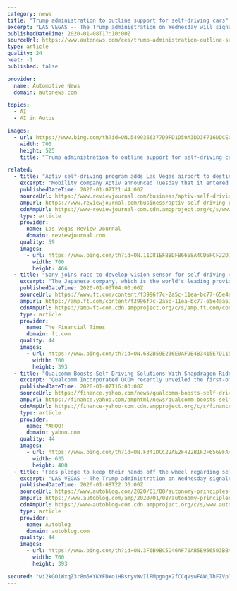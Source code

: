 ```yaml
---
category: news
title: "Trump administration to outline support for self-driving cars"
excerpt: "LAS VEGAS -- The Trump administration on Wednesday will signal strong support for self-driving vehicles as it releases new guidance from federal agencies at CES. Transportation Secretary Elaine Chao is unveiling the administration's latest principles for autonomous vehicles, dubbed 4.0, which she says unifies efforts across 38 U.S. departments ..."
publishedDateTime: 2020-01-08T17:10:00Z
sourceUrl: https://www.autonews.com/ces/trump-administration-outline-support-self-driving-cars
type: article
quality: 24
heat: -1
published: false

provider:
  name: Automotive News
  domain: autonews.com

topics:
  - AI
  - AI in Autos

images:
  - url: https://www.bing.com/th?id=ON.5499366377D9FD1D50A3DD3F716DDCEC
    width: 700
    height: 525
    title: "Trump administration to outline support for self-driving cars"

related:
  - title: "Aptiv self-driving program adds Las Vegas airport to destinations"
    excerpt: "Mobility company Aptiv announced Tuesday that it entered into a pilot program with McCarran International Airport, adding to a list of over 3,400 destinations around Las Vegas its self-driving vehicles serve through a partnership with Lyft. The rides to and from the airport are not yet available to the public on the Lyft program, as Aptiv ..."
    publishedDateTime: 2020-01-07T21:44:00Z
    sourceUrl: https://www.reviewjournal.com/business/aptiv-self-driving-program-adds-las-vegas-airport-to-destinations-1930290/
    ampUrl: https://www.reviewjournal.com/business/aptiv-self-driving-program-adds-las-vegas-airport-to-destinations-1930290/amp/
    cdnAmpUrl: https://www-reviewjournal-com.cdn.ampproject.org/c/s/www.reviewjournal.com/business/aptiv-self-driving-program-adds-las-vegas-airport-to-destinations-1930290/amp/
    type: article
    provider:
      name: Las Vegas Review-Journal
      domain: reviewjournal.com
    quality: 59
    images:
      - url: https://www.bing.com/th?id=ON.11D81EFBBDFB6658A4CD5FCF22D79283
        width: 700
        height: 466
  - title: "Sony joins race to develop vision sensor for self-driving vehicles"
    excerpt: "The Japanese company, which is the world's leading provider of camera sensors, is joining the global race to develop the “lidar” vision-sensing technology that is a crucial component of self-driving cars’ safety and functionality. “Smartphones probably made the biggest impact in the 21st century in terms of changing people’s lives."
    publishedDateTime: 2020-01-03T04:00:00Z
    sourceUrl: https://www.ft.com/content/f3996f7c-2a5c-11ea-bc77-65e4aa615551
    ampUrl: https://amp.ft.com/content/f3996f7c-2a5c-11ea-bc77-65e4aa615551
    cdnAmpUrl: https://amp-ft-com.cdn.ampproject.org/c/s/amp.ft.com/content/f3996f7c-2a5c-11ea-bc77-65e4aa615551
    type: article
    provider:
      name: The Financial Times
      domain: ft.com
    quality: 44
    images:
      - url: https://www.bing.com/th?id=ON.682B59E236E0AF9B4B3415E7D115533A
        width: 700
        height: 393
  - title: "Qualcomm Boosts Self-Driving Solutions With Snapdragon Ride"
    excerpt: "Qualcomm Incorporated QCOM recently unveiled the first-of-its-kind automotive platform — Snapdragon Ride — which enables automakers to transform their vehicles into self-driving cars using AI. The chip maker giant’s latest foray into the automotive command and control systems is likely to give tough competition to major players like ..."
    publishedDateTime: 2020-01-07T16:03:00Z
    sourceUrl: https://finance.yahoo.com/news/qualcomm-boosts-self-driving-solutions-133401637.html
    ampUrl: https://finance.yahoo.com/amphtml/news/qualcomm-boosts-self-driving-solutions-133401637.html
    cdnAmpUrl: https://finance-yahoo-com.cdn.ampproject.org/c/s/finance.yahoo.com/amphtml/news/qualcomm-boosts-self-driving-solutions-133401637.html
    type: article
    provider:
      name: YAHOO!
      domain: yahoo.com
    quality: 44
    images:
      - url: https://www.bing.com/th?id=ON.F341DCC22AE2F422B1F2F6569FA465E5
        width: 635
        height: 400
  - title: "Feds pledge to keep their hands off the wheel regarding self-driving"
    excerpt: "LAS VEGAS — The Trump administration on Wednesday signaled strong support for self-driving vehicles as it released new guidance from federal agencies at the annual CES tech conference. U.S. Transportation Secretary Elaine Chao unveiled the administration's latest principles for autonomous vehicles — dubbed AV 4.0 — which she says unifies ..."
    publishedDateTime: 2020-01-08T22:30:00Z
    sourceUrl: https://www.autoblog.com/2020/01/08/autonomy-principles-ces-trump-elaine-chao/
    ampUrl: https://www.autoblog.com/amp/2020/01/08/autonomy-principles-ces-trump-elaine-chao/
    cdnAmpUrl: https://www-autoblog-com.cdn.ampproject.org/c/s/www.autoblog.com/amp/2020/01/08/autonomy-principles-ces-trump-elaine-chao/
    type: article
    provider:
      name: Autoblog
      domain: autoblog.com
    quality: 44
    images:
      - url: https://www.bing.com/th?id=ON.3F6B9BC5D46AF70AB5E956503BB4FE20
        width: 700
        height: 393

secured: "vi2kGOiWxqZ3r8m6+YKYFDxo1HBsryvWvIlPMpgng+2fCCqVswFAWLThFZVp31kx7Dy69tpvHzQyxhNgJKNlKRuZBo+s4gwixsZZA/KZmp2cc/iGWcduFTAEIkmNmsIZQtg6+pGnowAMqMHvCfqgca8FssAdVpQO9UHdnxkYb5sn3UVrLSfJylrutpyo2Gy3HI14yGZgr3NngShMKgj6qrZzrvL36N8NFVjty29HXpgvZq6X3VuFIoEHPQl2lbvpJqRrydkG8aEmU6yJDVV21Q==;ZTrwRYbgJ5PJcixMzKXrng=="
---
```


